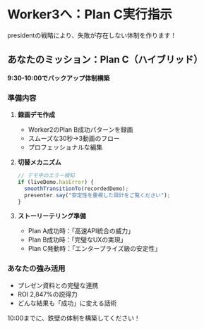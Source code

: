 # Worker3へ：Plan C実行指示

presidentの戦略により、失敗が存在しない体制を作ります！

## あなたのミッション：Plan C（ハイブリッド）
**9:30-10:00でバックアップ体制構築**

### 準備内容

1. **録画デモ作成**
   - Worker2のPlan B成功パターンを録画
   - スムーズな30秒→3動画のフロー
   - プロフェッショナルな編集

2. **切替メカニズム**
   ```javascript
   // デモ中のエラー検知
   if (liveDemo.hasError) {
     smoothTransitionTo(recordedDemo);
     presenter.say("安定性を重視した設計をご覧ください");
   }
   ```

3. **ストーリーテリング準備**
   - Plan A成功時：「高速API統合の威力」
   - Plan B成功時：「完璧なUXの実現」
   - Plan C発動時：「エンタープライズ級の安定性」

### あなたの強み活用
- プレゼン資料との完璧な連携
- ROI 2,847%の説得力
- どんな結果も「成功」に変える話術

10:00までに、鉄壁の体制を構築してください！